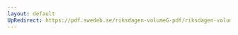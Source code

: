 ```yaml
---
layout: default
UpRedirect: https://pdf.swedeb.se/riksdagen-volumeG-pdf/riksdagen-volumeG-pdf/data/1973/reg_1973__reg_01/reg_1973__reg_01_0287.pdf
---
```

